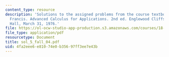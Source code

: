 ```yaml
---
content_type: resource
description: 'Solutions to the assigned problems from the course textbook: Hildebrand,
  Francis. Advanced Calculus for Applications. 2nd ed. Englewood Cliffs: Prentice
  Hall, March 31, 1976.'
file: https://ol-ocw-studio-app-production.s3.amazonaws.com/courses/18-075-advanced-calculus-for-engineers-fall-2004/4fa2eee6e81074e0b35697ff3ee7e43b_sol_5_fall_04.pdf
file_type: application/pdf
resourcetype: Document
title: sol_5_fall_04.pdf
uid: 4fa2eee6-e810-74e0-b356-97ff3ee7e43b
---
```

